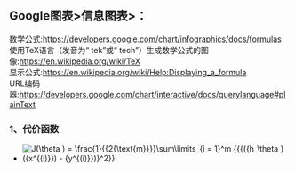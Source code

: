 ## Google图表>信息图表>：
数学公式:https://developers.google.com/chart/infographics/docs/formulas<br>
使用TeX语言（发音为“ tek”或“ tech”）生成数学公式的图像:https://en.wikipedia.org/wiki/TeX<br>
显示公式:https://en.wikipedia.org/wiki/Help:Displaying_a_formula<br>
URL编码器:https://developers.google.com/chart/interactive/docs/querylanguage#plainText<br>

### 1、代价函数
- ![J(\theta ) = \frac{1}{{2{\text{m}}}}\sum\limits_{i = 1}^m {{{({h_\theta }({x^{(i)}}) - {y^{(i)}})}^2}} ](http://chart.apis.google.com/chart?cht=tx&chs=1x0&chf=bg,s,FFFFFF00&chco=000000&chl=J(%5ctheta+)+%3d+%5cfrac%7b1%7d%7b%7b2%7b%5ctext%7bm%7d%7d%7d%7d%5csum%5climits_%7bi+%3d+1%7d%5em+%7b%7b%7b(%7bh_%5ctheta+%7d(%7bx%5e%7b(i)%7d%7d)+-+%7by%5e%7b(i)%7d%7d)%7d%5e2%7d%7d)
